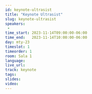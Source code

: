 ```yaml
---
id: keynote-ultrasist
title: "Keynote Ultrasist"
slug: keynote-ultrasist
speakers:
 - 
time_start: 2023-11-14T09:00:00-06:00
time_end:   2023-11-14T10:00:00-06:00
day: mty-23
timeslot: 1
timeorder: 1
room: Sala 1 
language: 
live_url: 
track: keynote
tags:
slides: 
video: 
---
```



